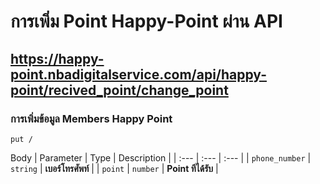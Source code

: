 # การเพิ่ม Point Happy-Point ผ่าน API

## https://happy-point.nbadigitalservice.com/api/happy-point/recived_point/change_point

### การเพิ่มข้อมูล Members Happy Point

```http
put /
```

Body
| Parameter | Type | Description |
| :--- | :--- | :--- |
| `phone_number` | `string` | **เบอร์โทรศัพท์** |
| `point` | `number` | **Point ทีได้รับ** |
